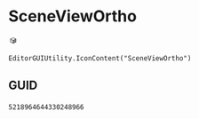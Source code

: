 # SceneViewOrtho
![](/img/SceneViewOrtho.png)

``` CSharp
EditorGUIUtility.IconContent("SceneViewOrtho")
```
## GUID
```
5218964644330248966
```
